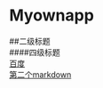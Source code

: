 # Myownapp
##二级标题<br>
####四级标题<br>
[百度](http://baidu.com)<br>
[第二个markdown](http://github.com/Finger-crossed/Myownapp/new/master/second)

